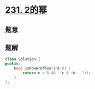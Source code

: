 #  [231. 2的幂](https://leetcode-cn.com/problems/power-of-two/)

## 题意



## 题解



```c++
class Solution {
public:
    bool isPowerOfTwo(int n) {
        return n > 0 && !(n & (n - 1));
    }
};
```



```python3

```

